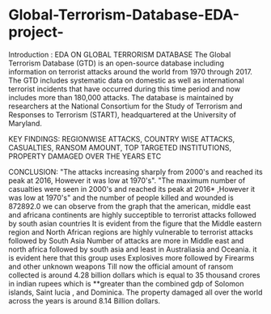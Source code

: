 # Global-Terrorism-Database-EDA-project-
Introduction : EDA ON GLOBAL TERRORISM DATABASE 
The Global Terrorism Database (GTD) is an open-source database including information on terrorist attacks around the world from 1970 through 2017. The GTD includes systematic data on domestic as well as international terrorist incidents that have occurred during this time period and now includes more than 180,000 attacks. The database is maintained by researchers at the National Consortium for the Study of Terrorism and Responses to Terrorism (START), headquartered at the University of Maryland.

KEY FINDINGS:
          REGIONWISE ATTACKS, 
          COUNTRY WISE ATTACKS, 
          CASUALTIES,
          RANSOM AMOUNT,
          TOP TARGETED INSTITUTIONS, 
          PROPERTY DAMAGED OVER THE YEARS ETC


CONCLUSION:
"The attacks increasing sharply from 2000's and reached its peak at 2016, However it was low at 1970's".
"The maximum number of casualties were seen in 2000's and reached its peak at 2016* ,However it was low at 1970's" and the number of people killed and wounded is 872892.0
we can observe from the graph that the american, middle east and africana continents are highly succeptible to terrorist attacks followed by south asian countries
It is evident from the figure that the Middle eastern region and North African regions are highly vulnerable to terrorist attacks followed by South Asia
Number of attacks are more in Middle east and north africa followed by south asia and least in Australiasia and Oceania.
it is evident here that this group uses Explosives more followed by Firearms and other unknown weapons
Till now the official amount of ransom collected is around 4.28 billion dollars which is equal to 35 thousand crores in indian rupees which is **greater than the combined gdp of Solomon islands, Saint lucia , and Dominica.
The property damaged all over the world across the years is around 8.14 Billion dollars.
